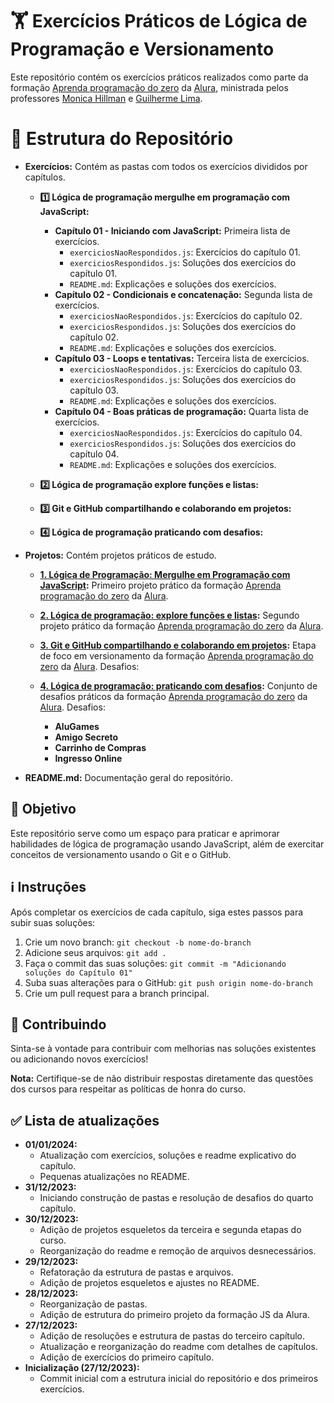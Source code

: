 # 🏋️ Exercícios Práticos de Lógica de Programação e Versionamento

Este repositório contém os exercícios práticos realizados como parte da formação [Aprenda programação do zero](https://cursos.alura.com.br/formacao-programacao) da [Alura](https://www.alura.com.br/), ministrada pelos professores [Monica Hillman](https://github.com/MonicaHillman) e [Guilherme Lima](https://github.com/guilhermeonrails).

# 📂 Estrutura do Repositório

- **Exercícios:** Contém as pastas com todos os exercícios divididos por capítulos.
  - **1️⃣ Lógica de programação mergulhe em programação com JavaScript:**
    - **Capítulo 01 - Iniciando com JavaScript:** Primeira lista de exercícios.
      - `exerciciosNaoRespondidos.js`: Exercícios do capítulo 01.
      - `exerciciosRespondidos.js`: Soluções dos exercícios do capítulo 01.
      - `README.md`: Explicações e soluções dos exercícios.
    - **Capítulo 02 - Condicionais e concatenação:** Segunda lista de exercícios.
      - `exerciciosNaoRespondidos.js`: Exercícios do capítulo 02.
      - `exerciciosRespondidos.js`: Soluções dos exercícios do capítulo 02.
      - `README.md`: Explicações e soluções dos exercícios.
    - **Capítulo 03 - Loops e tentativas:** Terceira lista de exercícios.
      - `exerciciosNaoRespondidos.js`: Exercícios do capítulo 03.
      - `exerciciosRespondidos.js`: Soluções dos exercícios do capítulo 03.
      - `README.md`: Explicações e soluções dos exercícios.
    - **Capítulo 04 - Boas práticas de programação:** Quarta lista de exercícios.
      - `exerciciosNaoRespondidos.js`: Exercícios do capítulo 04.
      - `exerciciosRespondidos.js`: Soluções dos exercícios do capítulo 04.
      - `README.md`: Explicações e soluções dos exercícios.

  - **2️⃣ Lógica de programação explore funções e listas:**  

  - **3️⃣ Git e GitHub compartilhando e colaborando em projetos:**  

  - **4️⃣ Lógica de programação praticando com desafios:**  

- **Projetos:** Contém projetos práticos de estudo.
  - **[1. Lógica de Programação: Mergulhe em Programação com JavaScript](https://cursos.alura.com.br/course/logica-programacao-mergulhe-programacao-javascript):** Primeiro projeto prático da formação [Aprenda programação do zero](https://cursos.alura.com.br/formacao-programacao) da [Alura](https://www.alura.com.br/).  

  - **[2. Lógica de programação: explore funções e listas](https://cursos.alura.com.br/course/logica-programacao-funcoes-listas):** Segundo projeto prático da formação [Aprenda programação do zero](https://cursos.alura.com.br/formacao-programacao) da [Alura](https://www.alura.com.br/).  

  - **[3. Git e GitHub compartilhando e colaborando em projetos](https://cursos.alura.com.br/course/git-github-compartilhando-colaborando-projetos):** Etapa de foco em versionamento da formação [Aprenda programação do zero](https://cursos.alura.com.br/formacao-programacao) da [Alura](https://www.alura.com.br/). Desafios:

  - **[4. Lógica de programação: praticando com desafios](https://cursos.alura.com.br/course/logica-programacao-praticando-desafios):** Conjunto de desafios práticos da formação [Aprenda programação do zero](https://cursos.alura.com.br/formacao-programacao) da [Alura](https://www.alura.com.br/). Desafios:
    - **AluGames** 
    - **Amigo Secreto**
    - **Carrinho de Compras**
    - **Ingresso Online**

- **README.md:** Documentação geral do repositório.

## 🚀 Objetivo
Este repositório serve como um espaço para praticar e aprimorar habilidades de lógica de programação usando JavaScript, além de exercitar conceitos de versionamento usando o Git e o GitHub.

## ℹ️ Instruções
Após completar os exercícios de cada capítulo, siga estes passos para subir suas soluções:
1. Crie um novo branch: `git checkout -b nome-do-branch`
2. Adicione seus arquivos: `git add .`
3. Faça o commit das suas soluções: `git commit -m "Adicionando soluções do Capítulo 01"`
4. Suba suas alterações para o GitHub: `git push origin nome-do-branch`
5. Crie um pull request para a branch principal.

## 📝 Contribuindo
Sinta-se à vontade para contribuir com melhorias nas soluções existentes ou adicionando novos exercícios!

**Nota:** Certifique-se de não distribuir respostas diretamente das questões dos cursos para respeitar as políticas de honra do curso.

## ✅ Lista de atualizações  

- **01/01/2024:**  
    - Atualização com exercícios, soluções e readme explicativo do capítulo.
    - Pequenas atualizações no README.
- **31/12/2023:**  
    - Iniciando construção de pastas e resolução de desafios do quarto capítulo.
- **30/12/2023:**  
    - Adição de projetos esqueletos da terceira e segunda etapas do curso.
    - Reorganização do readme e remoção de arquivos desnecessários.
- **29/12/2023:**  
    - Refatoração da estrutura de pastas e arquivos.
    - Adição de projetos esqueletos e ajustes no README.
- **28/12/2023:**  
    - Reorganização de pastas.
    - Adição de estrutura do primeiro projeto da formação JS da Alura.
- **27/12/2023:**  
    - Adição de resoluções e estrutura de pastas do terceiro capítulo.
    - Atualização e reorganização do readme com detalhes de capítulos.
    - Adição de exercícios do primeiro capítulo.
- **Inicialização (27/12/2023):**  
    - Commit inicial com a estrutura inicial do repositório e dos primeiros exercícios.

